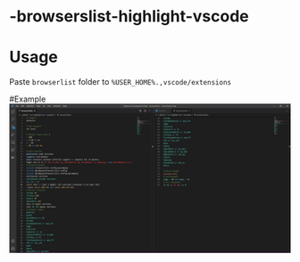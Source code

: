 # -browserslist-highlight-vscode
# Usage
Paste `browserlist` folder to `%USER_HOME%.,vscode/extensions`

#Example
![vs-code-ext1](/docs/example.jpg)
